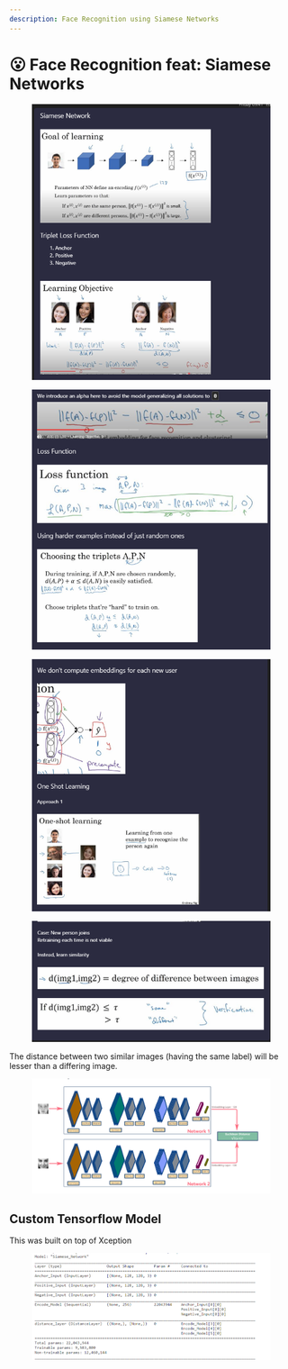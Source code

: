```yaml
---
description: Face Recognition using Siamese Networks
---
```


# 😮 Face Recognition feat: Siamese Networks

<figure><img src="../../.gitbook/assets/image (9).png" alt=""><figcaption></figcaption></figure>

<figure><img src="../../.gitbook/assets/image (10).png" alt=""><figcaption></figcaption></figure>

<figure><img src="../../.gitbook/assets/image (11).png" alt=""><figcaption></figcaption></figure>

<figure><img src="../../.gitbook/assets/image (13).png" alt=""><figcaption></figcaption></figure>

The distance between two similar images (having the same label) will be lesser than a differing image.

<figure><img src="../../.gitbook/assets/image (14).png" alt=""><figcaption></figcaption></figure>

## Custom Tensorflow Model

This was built on top of Xception

<figure><img src="../../.gitbook/assets/image (15).png" alt=""><figcaption></figcaption></figure>
